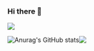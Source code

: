 ### Hi there 👋
<img src="https://img.shields.io/badge/Android-3DDC84?style=flat-square&logo=Android&logoColor=white"/>

![Anurag's GitHub stats](https://github-readme-stats.vercel.app/api?username=Do-HyeongGyeong&show_icons=true&theme=buefy)<img align="top" src="https://github-readme-stats.vercel.app/api/top-langs/?username=Do-HyeongGyeong&layout=compact&theme=buefy"/>





<!--
<img align="center" src="https://github-readme-stats.vercel.app/api?username=Do-HyeongGyeong&show_icons=true&include_all_commits=true&theme=buefy" alt="Anurag's github stats"/><img align="top" src="https://github-readme-stats.vercel.app/api/top-langs/?username=Do-HyeongGyeong&layout=compact&theme=buefy"/>
-->
<!--
**Do-HyeongGyeong/Do-HyeongGyeong** is a ✨ _special_ ✨ repository because its `README.md` (this file) appears on your GitHub profile.

Here are some ideas to get you started:

- 🔭 I’m currently working on ...
- 🌱 I’m currently learning ...
- 👯 I’m looking to collaborate on ...
- 🤔 I’m looking for help with ...
- 💬 Ask me about ...
- 📫 How to reach me: ...
- 😄 Pronouns: ...
- ⚡ Fun fact: ...
-->
